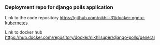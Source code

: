 ### Deployment repo for django polls application

Link to the code repository
https://github.com/nikhil-31/docker-ngnix-kubernetes

Link to docker hub
https://hub.docker.com/repository/docker/nikhilsuper/django-polls/general
